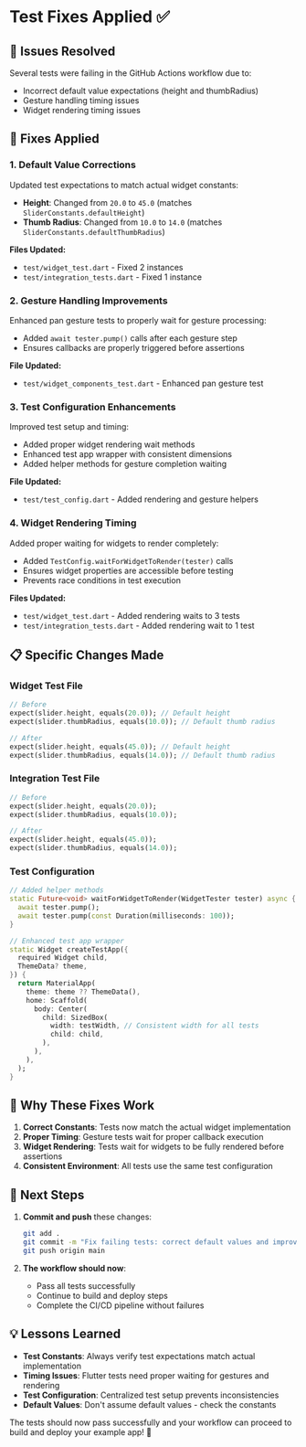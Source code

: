 # Test Fixes Applied ✅

## 🐛 Issues Resolved
Several tests were failing in the GitHub Actions workflow due to:
- Incorrect default value expectations (height and thumbRadius)
- Gesture handling timing issues
- Widget rendering timing issues

## 🔧 Fixes Applied

### 1. **Default Value Corrections**
Updated test expectations to match actual widget constants:
- **Height**: Changed from `20.0` to `45.0` (matches `SliderConstants.defaultHeight`)
- **Thumb Radius**: Changed from `10.0` to `14.0` (matches `SliderConstants.defaultThumbRadius`)

**Files Updated:**
- `test/widget_test.dart` - Fixed 2 instances
- `test/integration_tests.dart` - Fixed 1 instance

### 2. **Gesture Handling Improvements**
Enhanced pan gesture tests to properly wait for gesture processing:
- Added `await tester.pump()` calls after each gesture step
- Ensures callbacks are properly triggered before assertions

**File Updated:**
- `test/widget_components_test.dart` - Enhanced pan gesture test

### 3. **Test Configuration Enhancements**
Improved test setup and timing:
- Added proper widget rendering wait methods
- Enhanced test app wrapper with consistent dimensions
- Added helper methods for gesture completion waiting

**File Updated:**
- `test/test_config.dart` - Added rendering and gesture helpers

### 4. **Widget Rendering Timing**
Added proper waiting for widgets to render completely:
- Added `TestConfig.waitForWidgetToRender(tester)` calls
- Ensures widget properties are accessible before testing
- Prevents race conditions in test execution

**Files Updated:**
- `test/widget_test.dart` - Added rendering waits to 3 tests
- `test/integration_tests.dart` - Added rendering wait to 1 test

## 📋 Specific Changes Made

### Widget Test File
```dart
// Before
expect(slider.height, equals(20.0)); // Default height
expect(slider.thumbRadius, equals(10.0)); // Default thumb radius

// After  
expect(slider.height, equals(45.0)); // Default height
expect(slider.thumbRadius, equals(14.0)); // Default thumb radius
```

### Integration Test File
```dart
// Before
expect(slider.height, equals(20.0));
expect(slider.thumbRadius, equals(10.0));

// After
expect(slider.height, equals(45.0));
expect(slider.thumbRadius, equals(14.0));
```

### Test Configuration
```dart
// Added helper methods
static Future<void> waitForWidgetToRender(WidgetTester tester) async {
  await tester.pump();
  await tester.pump(const Duration(milliseconds: 100));
}

// Enhanced test app wrapper
static Widget createTestApp({
  required Widget child,
  ThemeData? theme,
}) {
  return MaterialApp(
    theme: theme ?? ThemeData(),
    home: Scaffold(
      body: Center(
        child: SizedBox(
          width: testWidth, // Consistent width for all tests
          child: child,
        ),
      ),
    ),
  );
}
```

## 🎯 Why These Fixes Work

1. **Correct Constants**: Tests now match the actual widget implementation
2. **Proper Timing**: Gesture tests wait for proper callback execution
3. **Widget Rendering**: Tests wait for widgets to be fully rendered before assertions
4. **Consistent Environment**: All tests use the same test configuration

## 🚀 Next Steps

1. **Commit and push** these changes:
   ```bash
   git add .
   git commit -m "Fix failing tests: correct default values and improve timing"
   git push origin main
   ```

2. **The workflow should now**:
   - Pass all tests successfully
   - Continue to build and deploy steps
   - Complete the CI/CD pipeline without failures

## 💡 Lessons Learned

- **Test Constants**: Always verify test expectations match actual implementation
- **Timing Issues**: Flutter tests need proper waiting for gestures and rendering
- **Test Configuration**: Centralized test setup prevents inconsistencies
- **Default Values**: Don't assume default values - check the constants

The tests should now pass successfully and your workflow can proceed to build and deploy your example app! 🎉